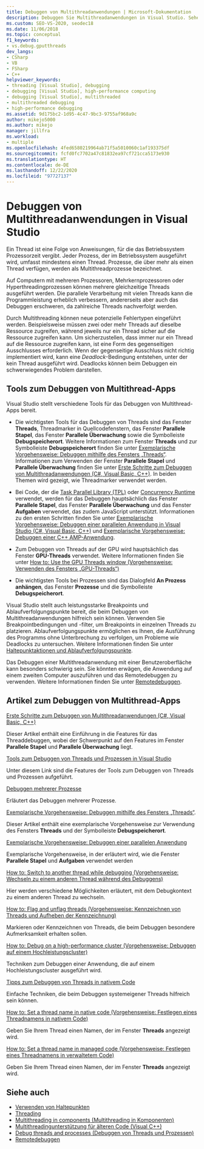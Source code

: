 ```yaml
---
title: Debuggen von Multithreadanwendungen | Microsoft-Dokumentation
description: Debuggen Sie Multithreadanwendungen in Visual Studio. Sehen Sie sich die entsprechenden Tools und weitere Artikel zum Debuggen von Multithread-Apps an.
ms.custom: SEO-VS-2020, seodec18
ms.date: 11/06/2018
ms.topic: conceptual
f1_keywords:
- vs.debug.gputthreads
dev_langs:
- CSharp
- VB
- FSharp
- C++
helpviewer_keywords:
- threading [Visual Studio], debugging
- debugging [Visual Studio], high-performance computing
- debugging [Visual Studio], multithreaded
- multithreaded debugging
- high-performance debugging
ms.assetid: 9d175bc2-1d95-4c47-9bc3-9755af968a9c
author: mikejo5000
ms.author: mikejo
manager: jillfra
ms.workload:
- multiple
ms.openlocfilehash: 4fed6580219964ab71f5a5010060c1af193375df
ms.sourcegitcommit: fcfd0fc7702a47c81832ea97cf721cca5173e930
ms.translationtype: HT
ms.contentlocale: de-DE
ms.lasthandoff: 12/22/2020
ms.locfileid: "97727137"
---
```

# <a name="debug-multithreaded-applications-in-visual-studio"></a>Debuggen von Multithreadanwendungen in Visual Studio
Ein Thread ist eine Folge von Anweisungen, für die das Betriebssystem Prozessorzeit vergibt. Jeder Prozess, der im Betriebssystem ausgeführt wird, umfasst mindestens einen Thread. Prozesse, die über mehr als einen Thread verfügen, werden als Multithreadprozesse bezeichnet.

Auf Computern mit mehreren Prozessoren, Mehrkernprozessoren oder Hyperthreadingprozessen können mehrere gleichzeitige Threads ausgeführt werden. Die parallele Verarbeitung mit vielen Threads kann die Programmleistung erheblich verbessern, andererseits aber auch das Debuggen erschweren, da zahlreiche Threads nachverfolgt werden.

Durch Multithreading können neue potenzielle Fehlertypen eingeführt werden. Beispielsweise müssen zwei oder mehr Threads auf dieselbe Ressource zugreifen, während jeweils nur ein Thread sicher auf die Ressource zugreifen kann. Um sicherzustellen, dass immer nur ein Thread auf die Ressource zugreifen kann, ist eine Form des gegenseitigen Ausschlusses erforderlich. Wenn der gegenseitige Ausschluss nicht richtig implementiert wird, kann eine *Deadlock*-Bedingung entstehen, unter der kein Thread ausgeführt wird. Deadlocks können beim Debuggen ein schwerwiegendes Problem darstellen.

## <a name="tools-for-debugging-multithreaded-apps"></a>Tools zum Debuggen von Multithread-Apps

Visual Studio stellt verschiedene Tools für das Debuggen von Multithread-Apps bereit.

- Die wichtigsten Tools für das Debuggen von Threads sind das Fenster **Threads**, Threadmarker in Quellcodefenstern, das Fenster **Parallele Stapel**, das Fenster **Parallele Überwachung** sowie die Symbolleiste **Debugspeicherort**. Weitere Informationen zum Fenster **Threads** und zur Symbolleiste **Debugspeicherort** finden Sie unter [Exemplarische Vorgehensweise: Debuggen mithilfe des Fensters „Threads“](../debugger/how-to-use-the-threads-window.md). Informationen zum Verwenden der Fenster **Parallele Stapel** und **Parallele Überwachung** finden Sie unter [Erste Schritte zum Debuggen von Multithreadanwendungen (C#, Visual Basic, C++)](../debugger/get-started-debugging-multithreaded-apps.md). In beiden Themen wird gezeigt, wie Threadmarker verwendet werden.

- Bei Code, der die [Task Parallel Library (TPL)](/dotnet/standard/parallel-programming/task-parallel-library-tpl) oder [Concurrency Runtime](/cpp/parallel/concrt/concurrency-runtime/) verwendet, werden für das Debuggen hauptsächlich das Fenster **Parallele Stapel**, das Fenster **Parallele Überwachung** und das Fenster **Aufgaben** verwendet, das zudem JavaScript unterstützt. Informationen zu den ersten Schritten finden Sie unter [Exemplarische Vorgehensweise: Debuggen einer parallelen Anwendung in Visual Studio (C#, Visual Basic, C++)](../debugger/walkthrough-debugging-a-parallel-application.md) und [Exemplarische Vorgehensweise: Debuggen einer C++ AMP-Anwendung](/cpp/parallel/amp/walkthrough-debugging-a-cpp-amp-application).

- Zum Debuggen von Threads auf der GPU wird hauptsächlich das Fenster **GPU-Threads** verwendet. Weitere Informationen finden Sie unter [How to: Use the GPU Threads window (Vorgehensweise: Verwenden des Fensters „GPU-Threads“)](../debugger/how-to-use-the-gpu-threads-window.md)

- Die wichtigsten Tools bei Prozessen sind das Dialogfeld **An Prozess anhängen**, das Fenster **Prozesse** und die Symbolleiste **Debugspeicherort**.

Visual Studio stellt auch leistungsstarke Breakpoints und Ablaufverfolgungspunkte bereit, die beim Debuggen von Multithreadanwendungen hilfreich sein können. Verwenden Sie Breakpointbedingungen und -filter, um Breakpoints in einzelnen Threads zu platzieren. Ablaufverfolgungspunkte ermöglichen es Ihnen, die Ausführung des Programms ohne Unterbrechung zu verfolgen, um Probleme wie Deadlocks zu untersuchen. Weitere Informationen finden Sie unter [Haltepunktaktionen und Ablaufverfolgungspunkte](../debugger/using-breakpoints.md#BKMK_Print_to_the_Output_window_with_tracepoints).

Das Debuggen einer Multithreadanwendung mit einer Benutzeroberfläche kann besonders schwierig sein. Sie könnten erwägen, die Anwendung auf einem zweiten Computer auszuführen und das Remotedebuggen zu verwenden. Weitere Informationen finden Sie unter [Remotedebuggen](../debugger/remote-debugging.md).

## <a name="articles-about-debugging-multithreaded-apps"></a>Artikel zum Debuggen von Multithread-Apps

 [Erste Schritte zum Debuggen von Multithreadanwendungen (C#, Visual Basic, C++)](../debugger/get-started-debugging-multithreaded-apps.md)

Dieser Artikel enthält eine Einführung in die Features für das Threaddebuggen, wobei der Schwerpunkt auf den Features im Fenster **Parallele Stapel** und **Parallele Überwachung** liegt.

 [Tools zum Debuggen von Threads und Prozessen in Visual Studio](../debugger/debug-threads-and-processes.md)

Unter diesem Link sind die Features der Tools zum Debuggen von Threads und Prozessen aufgeführt.

 [Debuggen mehrerer Prozesse](../debugger/debug-multiple-processes.md)

Erläutert das Debuggen mehrerer Prozesse.

 [Exemplarische Vorgehensweise: Debuggen mithilfe des Fensters „Threads“](../debugger/how-to-use-the-threads-window.md).

Dieser Artikel enthält eine exemplarische Vorgehensweise zur Verwendung des Fensters **Threads** und der Symbolleiste **Debugspeicherort**.

 [Exemplarische Vorgehensweise: Debuggen einer parallelen Anwendung](../debugger/walkthrough-debugging-a-parallel-application.md)

Exemplarische Vorgehensweise, in der erläutert wird, wie die Fenster **Parallele Stapel** und **Aufgaben** verwendet werden

 [How to: Switch to another thread while debugging (Vorgehensweise: Wechseln zu einem anderen Thread während des Debuggens)](../debugger/how-to-switch-to-another-thread-while-debugging.md)

Hier werden verschiedene Möglichkeiten erläutert, mit dem Debugkontext zu einem anderen Thread zu wechseln.

 [How to: Flag and unflag threads (Vorgehensweise: Kennzeichnen von Threads und Aufheben der Kennzeichnung)](../debugger/how-to-flag-and-unflag-threads.md)

Markieren oder Kennzeichnen von Threads, die beim Debuggen besondere Aufmerksamkeit erhalten sollen.

 [How to: Debug on a high-performance cluster (Vorgehensweise: Debuggen auf einem Hochleistungscluster)](../debugger/how-to-debug-on-a-high-performance-cluster.md)

Techniken zum Debuggen einer Anwendung, die auf einem Hochleistungscluster ausgeführt wird.

 [Tipps zum Debuggen von Threads in nativem Code](../debugger/tips-for-debugging-threads-in-native-code.md)

Einfache Techniken, die beim Debuggen systemeigener Threads hilfreich sein können.

 [How to: Set a thread name in native code (Vorgehensweise: Festlegen eines Threadnamens in nativem Code)](../debugger/how-to-set-a-thread-name-in-native-code.md)

Geben Sie Ihrem Thread einen Namen, der im Fenster **Threads** angezeigt wird.

 [How to: Set a thread name in managed code (Vorgehensweise: Festlegen eines Threadnamens in verwaltetem Code)](../debugger/how-to-set-a-thread-name-in-managed-code.md)

Geben Sie Ihrem Thread einen Namen, der im Fenster **Threads** angezeigt wird.

## <a name="see-also"></a>Siehe auch

- [Verwenden von Haltepunkten](../debugger/using-breakpoints.md)
- [Threading](/dotnet/standard/threading/index)
- [Multithreading in components (Multithreading in Komponenten)](/previous-versions/3es4b6yy(v=vs.140))
- [Multithreadingunterstützung für älteren Code (Visual C++)](/cpp/parallel/multithreading-support-for-older-code-visual-cpp)
- [Debug threads and processes (Debuggen von Threads und Prozessen)](../debugger/debug-threads-and-processes.md)
- [Remotedebuggen](../debugger/remote-debugging.md)